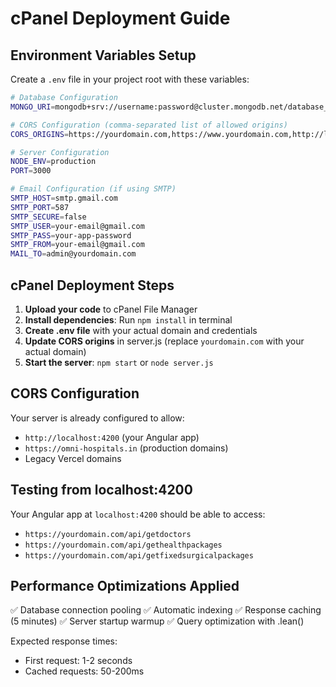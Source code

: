 # cPanel Deployment Guide

## Environment Variables Setup

Create a `.env` file in your project root with these variables:

```bash
# Database Configuration
MONGO_URI=mongodb+srv://username:password@cluster.mongodb.net/database_name

# CORS Configuration (comma-separated list of allowed origins)
CORS_ORIGINS=https://yourdomain.com,https://www.yourdomain.com,http://localhost:4200

# Server Configuration
NODE_ENV=production
PORT=3000

# Email Configuration (if using SMTP)
SMTP_HOST=smtp.gmail.com
SMTP_PORT=587
SMTP_SECURE=false
SMTP_USER=your-email@gmail.com
SMTP_PASS=your-app-password
SMTP_FROM=your-email@gmail.com
MAIL_TO=admin@yourdomain.com
```

## cPanel Deployment Steps

1. **Upload your code** to cPanel File Manager
2. **Install dependencies**: Run `npm install` in terminal
3. **Create .env file** with your actual domain and credentials
4. **Update CORS origins** in server.js (replace `yourdomain.com` with your actual domain)
5. **Start the server**: `npm start` or `node server.js`

## CORS Configuration

Your server is already configured to allow:
- `http://localhost:4200` (your Angular app)
- `https://omni-hospitals.in` (production domains)
- Legacy Vercel domains

## Testing from localhost:4200

Your Angular app at `localhost:4200` should be able to access:
- `https://yourdomain.com/api/getdoctors`
- `https://yourdomain.com/api/gethealthpackages`
- `https://yourdomain.com/api/getfixedsurgicalpackages`

## Performance Optimizations Applied

✅ Database connection pooling
✅ Automatic indexing
✅ Response caching (5 minutes)
✅ Server startup warmup
✅ Query optimization with .lean()

Expected response times:
- First request: 1-2 seconds
- Cached requests: 50-200ms

